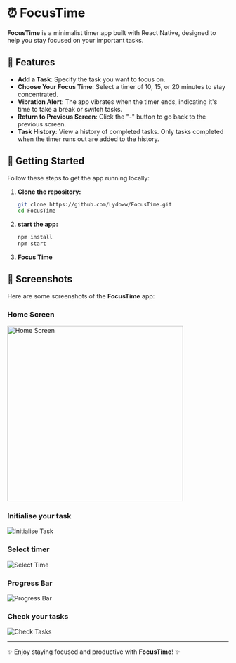 # ⏰ FocusTime

**FocusTime** is a minimalist timer app built with React Native, designed to help you stay focused on your important tasks.

## 📝 Features

- **Add a Task**: Specify the task you want to focus on.
- **Choose Your Focus Time**: Select a timer of 10, 15, or 20 minutes to stay concentrated.
- **Vibration Alert**: The app vibrates when the timer ends, indicating it's time to take a break or switch tasks.
- **Return to Previous Screen**: Click the "-" button to go back to the previous screen.
- **Task History**: View a history of completed tasks. Only tasks completed when the timer runs out are added to the history.

## 🚀 Getting Started

Follow these steps to get the app running locally:

1. **Clone the repository:**

   ```bash
   git clone https://github.com/Lydoww/FocusTime.git
   cd FocusTime

2. **start the app:**
   
   ```bash
   npm install
   npm start

3. **Focus Time**

## 📱 Screenshots

Here are some screenshots of the **FocusTime** app:

### Home Screen
<img src="assets/start.jpg" alt="Home Screen" width="400"/>

### Initialise your task
![Initialise Task](assets/initialise.jpg)

### Select timer
![Select Time](assets/selectTimer.jpg)

### Progress Bar
![Progress Bar](assets/progressBar.jpg)

### Check your tasks
![Check Tasks](assets/tasksDone.jpg)

---

✨ Enjoy staying focused and productive with **FocusTime**! ✨
